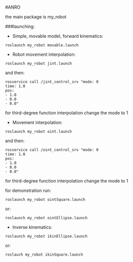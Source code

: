 #ANRO

the main package is my_robot

###launching:
* Simple, movable model, forward kinematics:
```
roslaunch my_robot movable.launch
```
* Robot movement interpolation:
```
roslaunch my_robot jint.launch
```
and then:
```
rosservice call /jint_control_srv "mode: 0
time: 1.0
pos:
- 1.0
- 0.0
- 0.0"
```
for third-degree function interpolation change the mode to 1

* Movement interpolation:
```
roslaunch my_robot oint.launch
```
and then:
```
rosservice call /oint_control_srv "mode: 0
time: 1.0
pos:
- 1.0
- 0.0
- 0.0"
```
for third-degree function interpolation change the mode to 1

for demonstration run:
```
roslaunch my_robot ointSquare.launch
```
or:
```
roslaunch my_robot ointEllipse.launch
```

* Inverse kinematics:
```
roslaunch my_robot ikinEllipse.launch
```
or:
```
roslauch my_robot ikinSquare.launch
```


